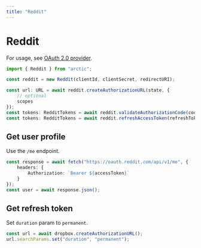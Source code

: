```yaml
---
title: "Reddit"
---
```


# Reddit

For usage, see [OAuth 2.0 provider](../oauth2.md).

```ts
import { Reddit } from "arctic";

const reddit = new Reddit(clientId, clientSecret, redirectURI);
```

```ts
const url: URL = await reddit.createAuthorizationURL(state, {
	// optional
	scopes
});
const tokens: RedditTokens = await reddit.validateAuthorizationCode(code);
const tokens: RedditTokens = await reddit.refreshAccessToken(refreshToken);
```

## Get user profile

Use the `/me` endpoint.

```ts
const response = await fetch("https://oauth.reddit.com/api/v1/me", {
	headers: {
		Authorization: `Bearer ${accessToken}`
	}
});
const user = await response.json();
```

## Get refresh token

Set `duration` param to `permanent`.

```ts
const url = await dropbox.createAuthorizationURL();
url.searchParams.set("duration", "permanent");
```
